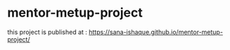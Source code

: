 # mentor-metup-project

this project is published at : https://sana-ishaque.github.io/mentor-metup-project/
